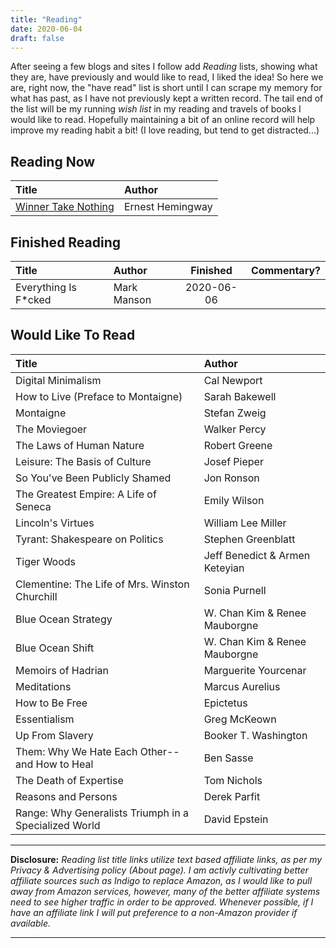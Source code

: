 ```yaml
---
title: "Reading"
date: 2020-06-04
draft: false
---
```


After seeing a few blogs and sites I follow add *Reading* lists, showing what they are, have previously and would like to read, I liked the idea!
So here we are, right now, the "have read" list is short until I can scrape my memory for what has past, as I have not previously kept a written record.
The tail end of the list will be my running *wish list* in my reading and travels of books I would like to read. Hopefully maintaining a bit of an online
record will help improve my reading habit a bit! (I love reading, but tend to get distracted...)

## Reading Now

| Title | Author |
|:------|:-------|
| [Winner Take Nothing](https://amzn.to/2Y9A0pX) | Ernest Hemingway |

## Finished Reading

| Title | Author | Finished | Commentary? |
|:------|:-------|:--------:|------------:|
| Everything Is F*cked | Mark Manson | 2020-06-06 | |


## Would Like To Read

| Title | Author |
|:------|:-------|
| Digital Minimalism | Cal Newport |
| How to Live (Preface to Montaigne) | Sarah Bakewell |
| Montaigne | Stefan Zweig |
| The Moviegoer | Walker Percy |
| The Laws of Human Nature | Robert Greene |
| Leisure: The Basis of Culture | Josef Pieper |
| So You've Been Publicly Shamed | Jon Ronson |
| The Greatest Empire: A Life of Seneca | Emily Wilson |
| Lincoln's Virtues | William Lee Miller |
| Tyrant: Shakespeare on Politics | Stephen Greenblatt |
| Tiger Woods | Jeff Benedict & Armen Keteyian |
| Clementine: The Life of Mrs. Winston Churchill | Sonia Purnell |
| Blue Ocean Strategy | W. Chan Kim & Renee Mauborgne |
| Blue Ocean Shift | W. Chan Kim & Renee Mauborgne |
| Memoirs of Hadrian | Marguerite Yourcenar |
| Meditations | Marcus Aurelius |
| How to Be Free | Epictetus |
| Essentialism | Greg McKeown |
| Up From Slavery | Booker T. Washington |
| Them: Why We Hate Each Other--and How to Heal | Ben Sasse |
| The Death of Expertise | Tom Nichols |
| Reasons and Persons | Derek Parfit |
| Range: Why Generalists Triumph in a Specialized World | David Epstein |




---

**Disclosure:** *Reading list title links utilize text based affiliate links, as per my Privacy & Advertising policy (About page). I am activly cultivating better affiliate sources such as Indigo to replace Amazon, as I would like to pull away
from Amazon services, however, many of the better affiliate systems need to see higher traffic in order to be approved. Whenever possible, if I have an affiliate link I will put preference to a non-Amazon provider if available.*

---